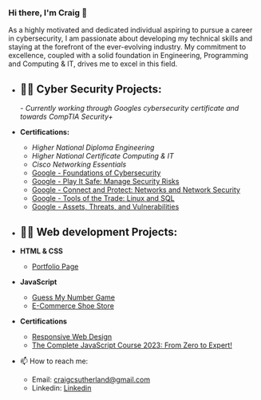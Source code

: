 ### Hi there, I'm Craig 👋 
As a highly motivated and dedicated individual aspiring to pursue a career in cybersecurity, I am passionate about developing my technical skills and staying at the forefront of the ever-evolving industry. My commitment to excellence, coupled with a solid foundation in Engineering, Programming and Computing & IT, drives me to excel in this field.

- <h2>👨‍💻 Cyber Security Projects:</h2>
  - <i>Currently working through Googles cybersecurity certificate and towards CompTIA Security+</i>



- <b>Certifications:</b>
  - <i>Higher National Diploma Engineering</i>
  - <i>Higher National Certificate Computing & IT</i>
  - <i>Cisco Networking Essentials</i>
  - [Google - Foundations of Cybersecurity](https://www.coursera.org/account/accomplishments/verify/SYWV8C7R285W)
  - [Google - Play It Safe: Manage Security Risks](https://coursera.org/share/7bf66377083c865012a3541132ef1383)
  - [Google - Connect and Protect: Networks and Network Security](https://coursera.org/share/5edbc662651f3147bdc35a76945c8661)
  - [Google - Tools of the Trade: Linux and SQL](https://coursera.org/share/0709903d6f218e2786ccb73da0f6e710)
  - [Google - Assets, Threats, and Vulnerabilities](https://coursera.org/share/0d7c7d5ea2c4325fe3062579c78dc96c)
        
- <h2>👨‍💻 Web development Projects:</h2>
- <b>HTML & CSS</b>
  - [Portfolio Page](https://github.com/craigcsutherland/Portfolio-page)

- <b>JavaScript</b>
  - [Guess My Number Game](https://github.com/craigcsutherland/Guess-My-Number)
  - [E-Commerce Shoe Store](https://github.com/craigcsutherland/shoe-store)
 
- <b>Certifications</b>
  - [Responsive Web Design](https://www.freecodecamp.org/certification/fcc1bd8fee9-66be-4b48-a95e-c8916279485b/responsive-web-design)
  - [The Complete JavaScript Course 2023: From Zero to Expert!](https://www.udemy.com/certificate/UC-7dd39538-63a2-45df-8e82-f07bbe7a79d8/) 

- 📫 How to reach me:
  - Email: craigcsutherland@gmail.com
  - Linkedin: [Linkedin](https://www.linkedin.com/in/craigcsutherland/)



